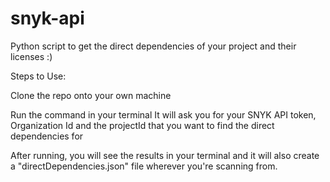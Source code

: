 # snyk-api
Python script to get the direct dependencies of your project and their licenses :)

Steps to Use:

Clone the repo onto your own machine

Run the command in your terminal It will ask you for your SNYK API token, Organization Id and the projectId that you want to find the direct dependencies for

After running, you will see the results in your terminal and it will also create a "directDependencies.json" file wherever you're scanning from.
